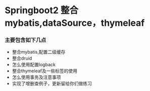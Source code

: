 # Springboot2 整合mybatis,dataSource，thymeleaf
### 主要包含如下几点
+ 整合mybatis,配置二级缓存
+ 整合druid
+ 怎么使用配置logback
+ 整合thymeleaf及一些标签的使用
+ 怎么使用事务及注意事项
+ 实现了增删查例子，更新留给你们做练习